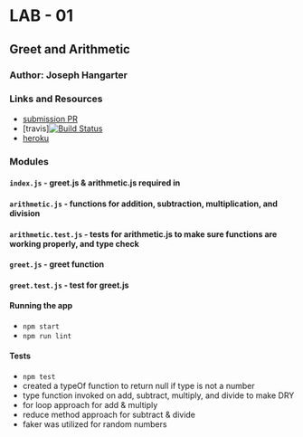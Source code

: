 # LAB - 01

## Greet and Arithmetic

### Author: Joseph Hangarter

### Links and Resources
* [submission PR](https://github.com/401-advanced-javascriptnights-joseph/lab-01-greet-and-arithmetic/pull/6)
* [travis][![Build Status](https://travis-ci.com/401-advanced-javascriptnights-joseph/lab-01-greet-and-arithmetic.svg?branch=master)](https://travis-ci.com/401-advanced-javascriptnights-joseph/lab-01-greet-and-arithmetic)
* [heroku](https://lab-01-greet-and-arithmetic.herokuapp.com/)

### Modules
#### `index.js` - greet.js & arithmetic.js required in
#### `arithmetic.js` - functions for addition, subtraction, multiplication, and division
#### `arithmetic.test.js` - tests for arithmetic.js to make sure functions are working properly, and type check
#### `greet.js` - greet function
#### `greet.test.js` - test for greet.js

#### Running the app
* `npm start`
* `npm run lint`
  
#### Tests
* `npm test`
* created a typeOf function to return null if type is not a number
* type function invoked on add, subtract, multiply, and divide to make DRY
* for loop approach for add & multiply
* reduce method approach for subtract & divide
* faker was utilized for random numbers
